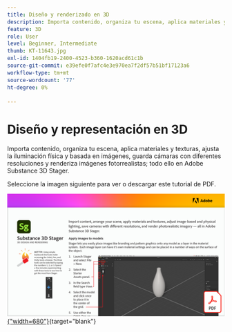 ```yaml
---
title: Diseño y renderizado en 3D
description: Importa contenido, organiza tu escena, aplica materiales y texturas, ajusta la iluminación física y basada en imágenes, guarda cámaras con diferentes resoluciones y renderiza imágenes fotorrealistas
feature: 3D
role: User
level: Beginner, Intermediate
thumb: KT-11643.jpg
exl-id: 1404fb19-2400-4523-b360-1620acd61c1b
source-git-commit: e39efe0f7afc4e3e970ea7f2df57b51bf17123a6
workflow-type: tm+mt
source-wordcount: '77'
ht-degree: 0%

---
```


# Diseño y representación en 3D

Importa contenido, organiza tu escena, aplica materiales y texturas, ajusta la iluminación física y basada en imágenes, guarda cámaras con diferentes resoluciones y renderiza imágenes fotorrealistas; todo ello en Adobe Substance 3D Stager.

Seleccione la imagen siguiente para ver o descargar este tutorial de PDF.

[![Imagen de la primera página del tutorial](assets/Substance3DStager.png){&quot;width=680&quot;}](assets/Adobe-Substance-Stager.pdf){target="blank"}
